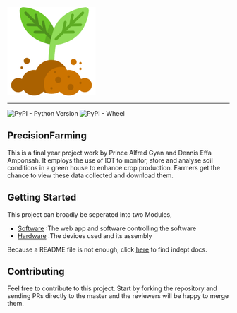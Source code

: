 <a href="https://precisionfarming.netlify.com/">
	<img width="200" src="./website/static/img/sprout.png" alt="Precision Farming" />
</a>

<hr/>

![PyPI - Python Version](https://img.shields.io/pypi/pyversions/flask.svg)
![PyPI - Wheel](https://img.shields.io/pypi/wheel/yes.svg)


## PrecisionFarming
This is a final year project work by Prince Alfred Gyan and Dennis Effa Amponsah. It  employs the use of IOT to monitor, store and analyse soil conditions in a green house to enhance crop production. Farmers get the chance to view these data collected and download them.


## Getting Started
This project can broadly be seperated into two Modules,
* [Software](https://precisionfarming.netlify.com/flask) :The web app and software controlling the software
* [Hardware](https://precisionfarming.netlify.com/sensors) :The devices used and its assembly

Because a README file is not enough, click [here](https://precisionfarming.netlify.com/) to find indept docs.

## Contributing
Feel free to contribute to this project. Start by forking the repository and sending PRs directly to the master and the reviewers will be happy to merge them.



<!-- ## Abstract
As per the advancement pattern of current agriculture and the prerequisites for science and technology. The conventional farming chiefly depend on common assets and low work costs. It’s troublesome and inefficient, and the remaining task at hand is heavy. So it cannot meet the necessities of present day agriculture which is high-yield, high quality, efficient, safe and ecological. Because the IOT (Internet of Things) innovation was connected to agriculture, the modernization and the data innovation of farming have been significantly improved. The paper presents the idea of IOT and outlines applications in the cutting edge breeding, crop growth, quality and safety of agricultural products checking with IOT to concentrate on its several technologies. The paper calls attention to issues of IOT applications in horticulture and prospects for what’s to come. Today agriculture is embedded with advanced service like GPS, sensors that empower to communicate to one another examine the information and furthermore exchange information among them. IT gives services such as cloud to agriculture. Agriculture cloud and IT services gives an extraordinary expertise administration to farmers] with respect to cultivation of crops, pricing, fertilizers ,diseases detail method of cure to be used Scientist working on agriculture will provide their discoveries, in regards to present day techniques for cultivation ,utilization of composts can acquire the historical backdrop of the locale. 


# Sensors in Use
### 1.[DS18B20 - Soil Temperature](https://github.com/princegyan/Precision-Farming/blob/master/webTemplate/qbgrow.com/magen/iot-admin/ds18b20.py) 
### 2.[Capacitive Soil Moisture ](https://github.com/princegyan/Precision-Farming/blob/master/webTemplate/qbgrow.com/magen/iot-admin/moisture.py)
### 3.GY21P - [Humidity](https://github.com/princegyan/Precision-Farming/blob/master/webTemplate/qbgrow.com/magen/iot-admin/gy21.py) & [Temperature ](https://github.com/princegyan/Precision-Farming/blob/master/webTemplate/qbgrow.com/magen/iot-admin/temp2.py)
### 4.E201-C - pH sensor [Code Here]()
### [Combined Code ](https://github.com/princegyan/Precision-Farming/blob/master/webTemplate/qbgrow.com/magen/iot-admin/combined%20code/combined.py) -->